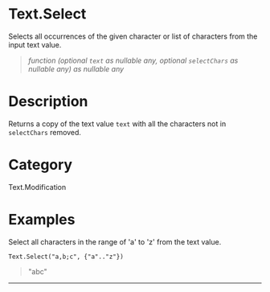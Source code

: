 ﻿# Text.Select
Selects all occurrences of the given character or list of characters from the input text value.
> _function (optional <code>text</code> as nullable any, optional <code>selectChars</code> as nullable any) as nullable any_
# Description 
Returns a copy of the text value <code>text</code> with all the characters not in <code>selectChars</code> removed.  

# Category 
Text.Modification
# Examples 
Select all characters in the range of 'a' to 'z' from the text value.
```
Text.Select("a,b;c", {"a".."z"})
```
> "abc"
***
